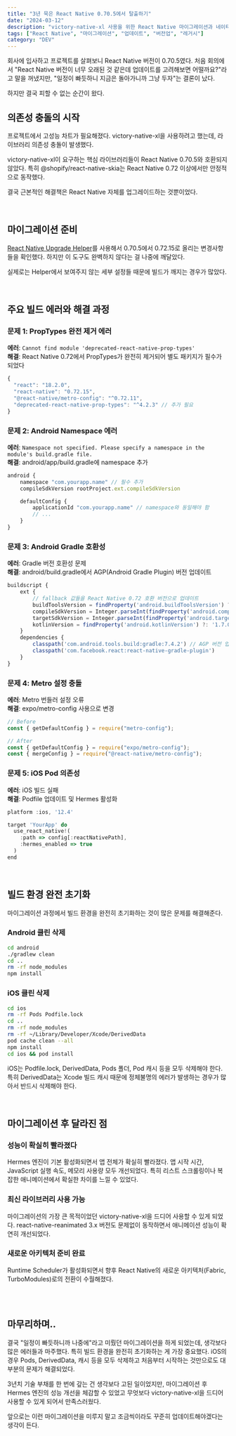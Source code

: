 ```yaml
---
title: "3년 묵은 React Native 0.70.5에서 탈출하기"
date: "2024-03-12"
description: "victory-native-xl 사용을 위한 React Native 마이그레이션과 네이티브 빌드 에러 해결 과정"
tags: ["React Native", "마이그레이션", "업데이트", "버전업", "레거시"]
category: "DEV"
---
```


회사에 입사하고 프로젝트를 살펴보니 React Native 버전이 0.70.5였다. 처음 회의에서 "React Native 버전이 너무 오래된 것 같은데 업데이트를 고려해보면 어떨까요?"라고 말을 꺼냈지만, "일정이 빠듯하니 지금은 돌아가니까 그냥 두자"는 결론이 났다.

하지만 결국 피할 수 없는 순간이 왔다.

## 의존성 충돌의 시작

프로젝트에서 고성능 차트가 필요해졌다. victory-native-xl을 사용하려고 했는데, 라이브러리 의존성 충돌이 발생했다.

victory-native-xl이 요구하는 핵심 라이브러리들이 React Native 0.70.5와 호환되지 않았다. 특히 @shopify/react-native-skia는 React Native 0.72 이상에서만 안정적으로 동작했다.

결국 근본적인 해결책은 React Native 자체를 업그레이드하는 것뿐이었다.

</br>

## 마이그레이션 준비

[React Native Upgrade Helper](https://react-native-community.github.io/upgrade-helper/?from=0.70.5&to=0.72.15)를 사용해서 0.70.5에서 0.72.15로 올리는 변경사항들을 확인했다. 하지만 이 도구도 완벽하지 않다는 걸 나중에 깨달았다.

실제로는 Helper에서 보여주지 않는 세부 설정들 때문에 빌드가 깨지는 경우가 많았다.

</br>

## 주요 빌드 에러와 해결 과정

### 문제 1: PropTypes 완전 제거 에러

**에러**: `Cannot find module 'deprecated-react-native-prop-types'`  
**해결**: React Native 0.72에서 PropTypes가 완전히 제거되어 별도 패키지가 필수가 되었다

```jsx
{
  "react": "18.2.0",
  "react-native": "0.72.15",
  "@react-native/metro-config": "^0.72.11",
  "deprecated-react-native-prop-types": "^4.2.3" // 추가 필요
}
```

### 문제 2: Android Namespace 에러

**에러**: `Namespace not specified. Please specify a namespace in the module's build.gradle file.`  
**해결**: android/app/build.gradle에 namespace 추가

```jsx
android {
    namespace "com.yourapp.name" // 필수 추가
    compileSdkVersion rootProject.ext.compileSdkVersion

    defaultConfig {
        applicationId "com.yourapp.name" // namespace와 동일해야 함
        // ...
    }
}
```

### 문제 3: Android Gradle 호환성

**에러**: Gradle 버전 호환성 문제  
**해결**: android/build.gradle에서 AGP(Android Gradle Plugin) 버전 업데이트

```jsx
buildscript {
    ext {
        // fallback 값들을 React Native 0.72 호환 버전으로 업데이트
        buildToolsVersion = findProperty('android.buildToolsVersion') ?: '33.0.0'
        compileSdkVersion = Integer.parseInt(findProperty('android.compileSdkVersion') ?: '33')
        targetSdkVersion = Integer.parseInt(findProperty('android.targetSdkVersion') ?: '33')
        kotlinVersion = findProperty('android.kotlinVersion') ?: '1.7.00'
    }
    dependencies {
        classpath('com.android.tools.build:gradle:7.4.2') // AGP 버전 업데이트
        classpath('com.facebook.react:react-native-gradle-plugin')
    }
}
```

### 문제 4: Metro 설정 충돌

**에러**: Metro 번들러 설정 오류  
**해결**: expo/metro-config 사용으로 변경

```jsx
// Before
const { getDefaultConfig } = require("metro-config");

// After
const { getDefaultConfig } = require("expo/metro-config");
const { mergeConfig } = require("@react-native/metro-config");
```

### 문제 5: iOS Pod 의존성

**에러**: iOS 빌드 실패  
**해결**: Podfile 업데이트 및 Hermes 활성화

```jsx
platform :ios, '12.4'

target 'YourApp' do
  use_react_native!(
    :path => config[:reactNativePath],
    :hermes_enabled => true
  )
end
```

</br>

## 빌드 환경 완전 초기화

마이그레이션 과정에서 빌드 환경을 완전히 초기화하는 것이 많은 문제를 해결해준다.

### Android 클린 삭제

```bash
cd android
./gradlew clean
cd ..
rm -rf node_modules
npm install
```

### iOS 클린 삭제

```bash
cd ios
rm -rf Pods Podfile.lock
cd ..
rm -rf node_modules
rm -rf ~/Library/Developer/Xcode/DerivedData
pod cache clean --all
npm install
cd ios && pod install
```

iOS는 Podfile.lock, DerivedData, Pods 폴더, Pod 캐시 등을 모두 삭제해야 한다. 특히 DerivedData는 Xcode 빌드 캐시 때문에 정체불명의 에러가 발생하는 경우가 많아서 반드시 삭제해야 한다.

</br>

## 마이그레이션 후 달라진 점

### 성능이 확실히 빨라졌다

Hermes 엔진이 기본 활성화되면서 앱 전체가 확실히 빨라졌다. 앱 시작 시간, JavaScript 실행 속도, 메모리 사용량 모두 개선되었다. 특히 리스트 스크롤링이나 복잡한 애니메이션에서 확실한 차이를 느낄 수 있었다.

### 최신 라이브러리 사용 가능

마이그레이션의 가장 큰 목적이었던 victory-native-xl을 드디어 사용할 수 있게 되었다. react-native-reanimated 3.x 버전도 문제없이 동작하면서 애니메이션 성능이 확연히 개선되었다.

### 새로운 아키텍처 준비 완료

Runtime Scheduler가 활성화되면서 향후 React Native의 새로운 아키텍처(Fabric, TurboModules)로의 전환이 수월해졌다.

</br>
</br>

## 마무리하며..

결국 "일정이 빠듯하니까 나중에"라고 미뤘던 마이그레이션을 하게 되었는데, 생각보다 많은 에러들과 마주했다. 특히 빌드 환경을 완전히 초기화하는 게 가장 중요했다. iOS의 경우 Pods, DerivedData, 캐시 등을 모두 삭제하고 처음부터 시작하는 것만으로도 대부분의 문제가 해결되었다.

3년치 기술 부채를 한 번에 갚는 건 생각보다 고된 일이었지만, 마이그레이션 후 Hermes 엔진의 성능 개선을 체감할 수 있었고 무엇보다 victory-native-xl을 드디어 사용할 수 있게 되어서 만족스러웠다.

앞으로는 이런 마이그레이션을 미루지 말고 조금씩이라도 꾸준히 업데이트해야겠다는 생각이 든다.
